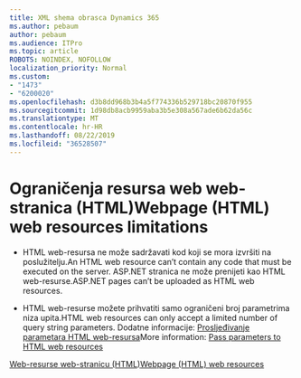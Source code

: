 ```yaml
---
title: XML shema obrasca Dynamics 365
ms.author: pebaum
author: pebaum
ms.audience: ITPro
ms.topic: article
ROBOTS: NOINDEX, NOFOLLOW
localization_priority: Normal
ms.custom:
- "1473"
- "6200020"
ms.openlocfilehash: d3b8dd968b3b4a5f774336b529718bc20870f955
ms.sourcegitcommit: 1d98db8acb9959aba3b5e308a567ade6b62da56c
ms.translationtype: MT
ms.contentlocale: hr-HR
ms.lasthandoff: 08/22/2019
ms.locfileid: "36528507"
---
```

# <a name="webpage-html-web-resources-limitations"></a><span data-ttu-id="60449-102">Ograničenja resursa web web-stranica (HTML)</span><span class="sxs-lookup"><span data-stu-id="60449-102">Webpage (HTML) web resources limitations</span></span>

* <span data-ttu-id="60449-103">HTML web-resursa ne može sadržavati kod koji se mora izvršiti na poslužitelju.</span><span class="sxs-lookup"><span data-stu-id="60449-103">An HTML web resource can’t contain any code that must be executed on the server.</span></span> <span data-ttu-id="60449-104">ASP.NET stranica ne može prenijeti kao HTML web-resurse.</span><span class="sxs-lookup"><span data-stu-id="60449-104">ASP.NET pages can’t be uploaded as HTML web resources.</span></span>

* <span data-ttu-id="60449-105">HTML web-resurse možete prihvatiti samo ograničeni broj parametrima niza upita.</span><span class="sxs-lookup"><span data-stu-id="60449-105">HTML web resources can only accept a limited number of query string parameters.</span></span> <span data-ttu-id="60449-106">Dodatne informacije: [Prosljeđivanje parametara HTML web-resursa](https://docs.microsoft.com/dynamics365/customer-engagement/developer/webpage-html-web-resources#BKMK_PassingParametersToWebResources)</span><span class="sxs-lookup"><span data-stu-id="60449-106">More information: [Pass parameters to HTML web resources](https://docs.microsoft.com/dynamics365/customer-engagement/developer/webpage-html-web-resources#BKMK_PassingParametersToWebResources)</span></span>

[<span data-ttu-id="60449-107">Web-resurse web-stranicu (HTML)</span><span class="sxs-lookup"><span data-stu-id="60449-107">Webpage (HTML) web resources</span></span>](https://docs.microsoft.com/dynamics365/customer-engagement/developer/webpage-html-web-resources)
